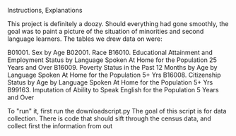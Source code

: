 Instructions, Explanations

This project is definitely a doozy. 
Should everything had gone smoothly, the goal was to paint a picture of the situation of 
minorities and second language learners. The tables we drew data on were:

B01001. Sex by Age
B02001. Race
B16010. Educational Attainment and Employment Status by Language Spoken At Home for the Population 25 Years and Over 
B16009. Poverty Status in the Past 12 Months by Age by Language Spoken At Home for the Population 5+ Yrs 
B16008. Citizenship Status by Age by Language Spoken At Home for the Population 5+ Yrs 
B99163. Imputation of Ability to Speak English for the Population 5 Years and Over 

To "run" it, first run the downloadscript.py 
The goal of this script is for data collection. There is code that should sift through the census
data, and collect first the information from out 

